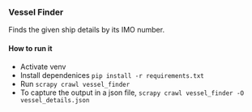 ### Vessel Finder

Finds the given ship details by its IMO number.

#### How to run it

- Activate venv
- Install dependenices `pip install -r requirements.txt`
- Run `scrapy crawl vessel_finder`
- To capture the output in a json file, `scrapy crawl vessel_finder -O vessel_details.json`
